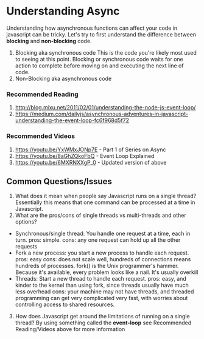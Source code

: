 # Understanding Async

Understanding how asynchronous functions can affect your code in javascript can be tricky. Let's try to first understand the difference between **blocking** and **non-blocking** code.

1. Blocking aka synchronous code
This is the code you're likely most used to seeing at this point. Blocking or synchronous code waits for one action to complete before moving on and executing the next line of code.
2. Non-Blocking aka asynchronous code


### Recommended Reading
1. http://blog.mixu.net/2011/02/01/understanding-the-node-js-event-loop/
2. https://medium.com/dailyjs/asynchronous-adventures-in-javascript-understanding-the-event-loop-fc6f968d5f72

### Recommended Videos
1. https://youtu.be/YxWMxJONp7E - Part 1 of Series on Async
2. https://youtu.be/8aGhZQkoFbQ - Event Loop Explained
3. https://youtu.be/6MXRNXXgP_0 - Updated version of above


## Common Questions/Issues
1. What does it mean when people say Javascript runs on a single thread?
Essentially this means that one command can be processed at a time in Javascript.
2. What are the pros/cons of single threads vs multi-threads and other options?
* Synchronous/single thread: You handle one request at a time, each in turn. pros: simple. cons: any one request can hold up all the other requests
* Fork a new process: you start a new process to handle each request. pros: easy cons: does not scale well, hundreds of connections means hundreds of processes. fork() is the Unix programmer's hammer. Because it's available, every problem looks like a nail. It's usually overkill
* Threads: Start a new thread to handle each request. pros: easy, and kinder to the kernel than using fork, since threads usually have much less overhead cons: your machine may not have threads, and threaded programming can get very complicated very fast, with worries about controlling access to shared resources.
3. How does Javascript get around the limitations of running on a single thread?
By using something called the **event-loop** see Recommended Reading/Videos above for more information

